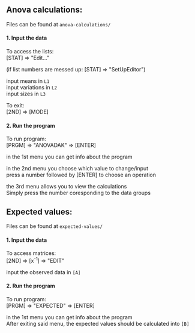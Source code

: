 ## Anova calculations:
Files can be found at `anova-calculations/`

#### 1. Input the data

To access the lists: \
[STAT] => "Edit..."

(if list numbers are messed up: [STAT] => "SetUpEditor")



input means in `L1` \
input variations in `L2` \
input sizes in `L3` 

To exit: \
[2ND] => [MODE]

#### 2. Run the program

To run program: \
[PRGM] => "ANOVADAK" => [ENTER]

in the 1st menu you can get info about the program

in the 2nd menu you choose which value to change/input \
press a number followed by [ENTER] to choose an operation

the 3rd menu allows you to view the calculations \
Simply press the number coresponding to the data groups

## Expected values:
Files can be found at `expected-values/`

#### 1. Input the data

To access matrices: \
[2ND] => [x<sup>-1</sup>] => "EDIT"

input the observed data in `[A]`

#### 2. Run the program

To run program: \
[PRGM] => "EXPECTED" => [ENTER]

in the 1st menu you can get info about the program \
After exiting said menu, the expected values should be calculated into `[B]`






